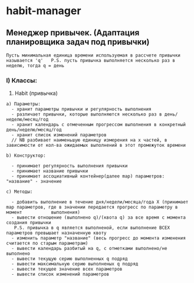 # habit-manager

## Менеджер привычек.  (Адаптация планировщика задач под привычки)

`Пусть минимальная единица времени используемая в рассчете привычки называется 'q'  
P.S. пусть привычка выполняется несколько раз в неделю, тогда q = день`

### I) Классы:
 
  1) Habit (привычка)
  
    a) Параметры:  
      - хранит параметры привычки и регулярность выполнения  
      - различает привычки, которые выполняются несколько раз в день/неделю/месяц/год  
      - хранит календарь с отмеченным прогрессом выполнения в конкретный день/неделю/месяц/год  
      - хранит список изменений параметров  
      // NB разбивает наименьшую единицу измерения на x частей, в зависимости от кол-ва ожидаемых выполнений в этот промежуток времени
      
    b) Конструктор:
    
      - принимает регулярность выполнения привычки  
      - принимает название привычки  
      - принимает ассоциативный контейнер(далее map) параметров: "название" - значение
    
    c) Методы:
    
      - добавить выполнение в течение дня/недели/месяца/года X (принимает map параметров, где в значении передается прогресс по параметру в момент           выполнения)  
      - вывести отношение (выполнено q)/(квота q) за все время с момента создания привычки  
       P.S. привычка в q является выполненой, если выполнение ВСЕХ параметров превышает назначенную квоту  
      - изменить параметр "название" (весь прогресс до момента изменения считается по старым параметрам)  
      - вывести календарь разбитый на q, с отметками выполнено/не выполнено  
      - вывести текущую серию выполненных q подряд  
      - вывести максимальную серию выполненых q подряд  
      - вывести текущее значение всех параметров  
      - вывести список изменений параметров
